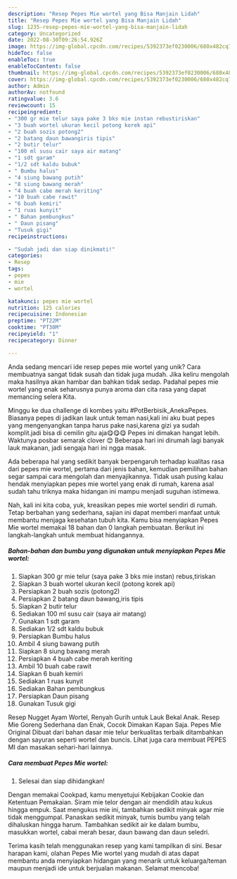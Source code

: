 ```yaml
---
description: "Resep Pepes Mie wortel yang Bisa Manjain Lidah"
title: "Resep Pepes Mie wortel yang Bisa Manjain Lidah"
slug: 1235-resep-pepes-mie-wortel-yang-bisa-manjain-lidah
category: Uncategorized
date: 2022-08-30T09:26:54.926Z
image: https://img-global.cpcdn.com/recipes/5392373ef0230006/680x482cq70/pepes-mie-wortel-foto-resep-utama.jpg
hideToc: false
enableToc: true
enableTocContent: false
thumbnail: https://img-global.cpcdn.com/recipes/5392373ef0230006/680x482cq70/pepes-mie-wortel-foto-resep-utama.jpg
cover: https://img-global.cpcdn.com/recipes/5392373ef0230006/680x482cq70/pepes-mie-wortel-foto-resep-utama.jpg
author: Admin
authorAv: notfound
ratingvalue: 3.6
reviewcount: 15
recipeingredient:
- "300 gr mie telur saya pake 3 bks mie instan rebustiriskan"
- "3 buah wortel ukuran kecil potong korek api"
- "2 buah sozis potong2"
- "2 batang daun bawangiris tipis"
- "2 butir telur"
- "100 ml susu cair saya air matang"
- "1 sdt garam"
- "1/2 sdt kaldu bubuk"
- " Bumbu halus"
- "4 siung bawang putih"
- "8 siung bawang merah"
- "4 buah cabe merah keriting"
- "10 buah cabe rawit"
- "6 buah kemiri"
- "1 ruas kunyit"
- " Bahan pembungkus"
- " Daun pisang"
- "Tusuk gigi"
recipeinstructions:

- "Sudah jadi dan siap dinikmati!"
categories:
- Resep
tags:
- pepes
- mie
- wortel

katakunci: pepes mie wortel 
nutrition: 125 calories
recipecuisine: Indonesian
preptime: "PT22M"
cooktime: "PT30M"
recipeyield: "1"
recipecategory: Dinner

---
```





Anda sedang mencari ide resep pepes mie wortel yang unik? Cara membuatnya sangat tidak susah dan tidak juga mudah. Jika keliru mengolah maka hasilnya akan hambar dan bahkan tidak sedap. Padahal pepes mie wortel yang enak seharusnya punya aroma dan cita rasa yang dapat memancing selera Kita.





Minggu ke dua challenge di kombes yaitu #PotBerbisik_AnekaPepes. Biasanya pepes di jadikan lauk untuk teman nasi,kali ini aku buat pepes yang mengenyangkan tanpa harus pake nasi,karena gizi ya sudah komplit.jadi bisa di cemilin gitu aja😋😋😋 Pepes ini dimakan hangat lebih. Waktunya posbar semarak clover 😊 Beberapa hari ini dirumah lagi banyak lauk makanan, jadi sengaja hari ini ngga masak.

Ada beberapa hal yang sedikit banyak berpengaruh terhadap kualitas rasa dari pepes mie wortel, pertama dari jenis bahan, kemudian pemilihan bahan segar sampai cara mengolah dan menyajikannya. Tidak usah pusing kalau hendak menyiapkan pepes mie wortel yang enak di rumah, karena asal sudah tahu triknya maka hidangan ini mampu menjadi suguhan istimewa.






Nah, kali ini kita coba, yuk, kreasikan pepes mie wortel sendiri di rumah. Tetap berbahan yang sederhana, sajian ini dapat memberi manfaat untuk membantu menjaga kesehatan tubuh kita. Kamu bisa menyiapkan Pepes Mie wortel memakai 18 bahan dan 0 langkah pembuatan. Berikut ini langkah-langkah untuk membuat hidangannya.

<!--inarticleads1-->

##### Bahan-bahan dan bumbu yang digunakan untuk menyiapkan Pepes Mie wortel:

1. Siapkan 300 gr mie telur (saya pake 3 bks mie instan) rebus,tiriskan
1. Siapkan 3 buah wortel ukuran kecil (potong korek api)
1. Persiapkan 2 buah sozis (potong2)
1. Persiapkan 2 batang daun bawang,iris tipis
1. Siapkan 2 butir telur
1. Sediakan 100 ml susu cair (saya air matang)
1. Gunakan 1 sdt garam
1. Sediakan 1/2 sdt kaldu bubuk
1. Persiapkan  Bumbu halus
1. Ambil 4 siung bawang putih
1. Siapkan 8 siung bawang merah
1. Persiapkan 4 buah cabe merah keriting
1. Ambil 10 buah cabe rawit
1. Siapkan 6 buah kemiri
1. Sediakan 1 ruas kunyit
1. Sediakan  Bahan pembungkus
1. Persiapkan  Daun pisang
1. Gunakan Tusuk gigi


Resep Nugget Ayam Wortel, Renyah Gurih untuk Lauk Bekal Anak. Resep Mie Goreng Sederhana dan Enak, Cocok Dimakan Kapan Saja. Pepes Mie Original Dibuat dari bahan dasar mie telur berkualitas terbaik ditambahkan dengan sayuran seperti wortel dan buncis. Lihat juga cara membuat PEPES MI dan masakan sehari-hari lainnya. 

<!--inarticleads2-->

##### Cara membuat Pepes Mie wortel:


1. Selesai dan siap dihidangkan!

Dengan memakai Cookpad, kamu menyetujui Kebijakan Cookie dan Ketentuan Pemakaian. Siram mie telor dengan air mendidih atau kukus hingga empuk. Saat mengukus mie ini, tambahkan sedikit minyak agar mie tidak menggumpal. Panaskan sedikit minyak, tumis bumbu yang telah dihaluskan hingga harum. Tambahkan sedikit air ke dalam bumbu, masukkan wortel, cabai merah besar, daun bawang dan daun seledri. 

Terima kasih telah menggunakan resep yang kami tampilkan di sini. Besar harapan kami, olahan Pepes Mie wortel yang mudah di atas dapat membantu anda menyiapkan hidangan yang menarik untuk keluarga/teman maupun menjadi ide untuk berjualan makanan. Selamat mencoba!
